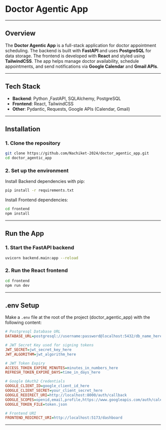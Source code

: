# Doctor Agentic App

---

## Overview

The **Doctor Agentic App** is a full-stack application for doctor appointment scheduling. The backend is built with **FastAPI** and uses **PostgreSQL** for data storage. The frontend is developed with **React** and styled using **TailwindCSS**. The app helps manage doctor availability, schedule appointments, and send notifications via **Google Calendar** and **Gmail APIs**.

---

## Tech Stack

- **Backend**: Python ,FastAPI, SQLAlchemy, PostgreSQL 
- **Frontend**: React, TailwindCSS
- **Other**: Pydantic, Requests, Google APIs (Calendar, Gmail)

---

## Installation

### 1. Clone the repository

```bash
git clone https://github.com/Nachiket-2024/doctor_agentic_app.git
cd doctor_agentic_app
```

### 2. Set up the environment

Install Backend dependencies with pip:

```bash
pip install -r requirements.txt
```

Install Frontend dependencies:

```bash
cd frontend
npm install
```

---

## Run the App

### 1. Start the FastAPI backend

```bash
uvicorn backend.main:app --reload
```

### 2. Run the React frontend

```bash
cd frontend
npm run dev
```

---

## .env Setup

Make a `.env` file at the root of the project (doctor_agentic_app) with the following content:

```ini
# Postgresql Database URL
DATABASE_URL=postgresql://username:password@localhost:5432/db_name_here

# JWT Secret Key used for signing tokens
JWT_SECRET=jwt_secret_key_here
JWT_ALGORITHM=jwt_algorithm_here

# JWT Token Expiry
ACCESS_TOKEN_EXPIRE_MINUTES=minutes_in_numbers_here
REFRESH_TOKEN_EXPIRE_DAYS=time_in_days_here

# Google OAuth2 Credentials
GOOGLE_CLIENT_ID=google_client_id_here
GOOGLE_CLIENT_SECRET=your_client_secret_here
GOOGLE_REDIRECT_URI=http://localhost:8000/auth/callback
GOOGLE_SCOPES=openid,email,profile,https://www.googleapis.com/auth/calendar,https://www.googleapis.com/auth/gmail.send
GOOGLE_TOKEN_FILE=token.json

# Frontend URI
FRONTEND_REDIRECT_URI=http://localhost:5173/dashboard
```

---
